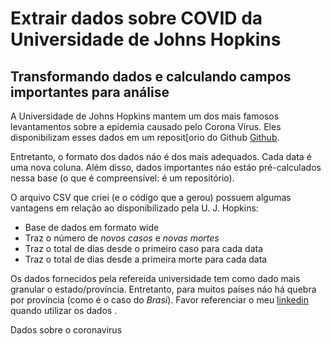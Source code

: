 # Extrair dados sobre COVID da Universidade de Johns Hopkins
## Transformando dados e calculando campos importantes para análise
A Universidade de Johns Hopkins mantem um dos mais famosos levantamentos sobre a epidemia causado pelo Corona Vírus. Eles disponibilizam esses dados em um reposit[orio do Github [Github](https://github.com/CSSEGISandData/COVID-19).

Entretanto, o formato dos dados náo é dos mais adequados. Cada data é uma nova coluna. Além disso, dados importantes náo estáo pré-calculados nessa base (o que é compreensível: é um repositório). 

O arquivo CSV que criei (e o código que a gerou) possuem algumas vantagens em relação ao disponibilizado pela U. J. Hopkins:
- Base de dados em formato wide
- Traz o número de *novos casos* e *novas mortes*
- Traz o total de dias desde o primeiro caso para cada data
- Traz o total de dias desde a primeira morte para cada data

Os dados fornecidos pela refereida universidade tem como dado mais granular o estado/província. Entretanto, para muitos países náo há quebra por província (como é o caso do *Brasi*).
Favor referenciar o meu [linkedin]() quando utilizar os dados . 


Dados sobre o coronavirus
